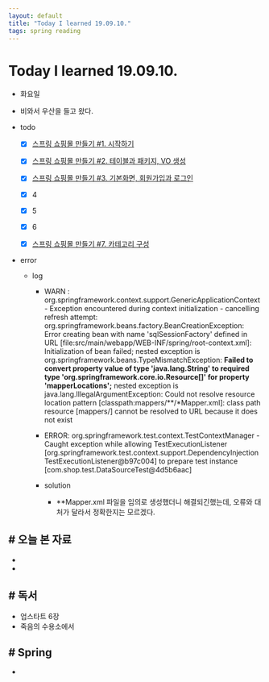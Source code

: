 ```yaml
---
layout: default
title: "Today I learned 19.09.10."
tags: spring reading
---
```


# Today I learned 19.09.10.
- 화요일

- 비와서 우산을 들고 왔다.

- todo

  - [x] [스프링 쇼핑몰 만들기 #1. 시작하기](https://kuzuro.blogspot.com/2018/09/1.html)
  - [x] [스프링 쇼핑몰 만들기 #2. 테이블과 패키지, VO 생성](https://kuzuro.blogspot.com/2018/09/2-vo.html)
  - [x] [스프링 쇼핑몰 만들기 #3. 기본화면, 회원가입과 로그인](https://kuzuro.blogspot.com/2018/10/3.html)
  - [x] 4
  - [x] 5
  - [x] 6
  - [x] [스프링 쇼핑몰 만들기 #7. 카테고리 구성](https://kuzuro.blogspot.com/2018/10/7.html)


- error

  - log

      - WARN : org.springframework.context.support.GenericApplicationContext - Exception encountered during context initialization - cancelling refresh attempt: org.springframework.beans.factory.BeanCreationException: Error creating bean with name 'sqlSessionFactory' defined in URL [file:src/main/webapp/WEB-INF/spring/root-context.xml]: Initialization of bean failed; nested exception is org.springframework.beans.TypeMismatchException: **Failed to convert property value of type 'java.lang.String' to required type 'org.springframework.core.io.Resource[]' for property 'mapperLocations';** nested exception is java.lang.IllegalArgumentException: Could not resolve resource location pattern [classpath:mappers/**/*Mapper.xml]: class path resource [mappers/] cannot be resolved to URL because it does not exist

      - ERROR: org.springframework.test.context.TestContextManager - Caught exception while allowing TestExecutionListener [org.springframework.test.context.support.DependencyInjectionTestExecutionListener@b97c004] to prepare test instance [com.shop.test.DataSourceTest@4d5b6aac]
    - solution

        - **Mapper.xml 파일을 임의로 생성했더니 해결되긴했는데, 오류와 대처가 달라서 정확한지는 모르겠다.





## # 오늘 본 자료

- 
- 

## # 독서

- 업스타트 6장
- 죽음의 수용소에서



## # Spring

- 
